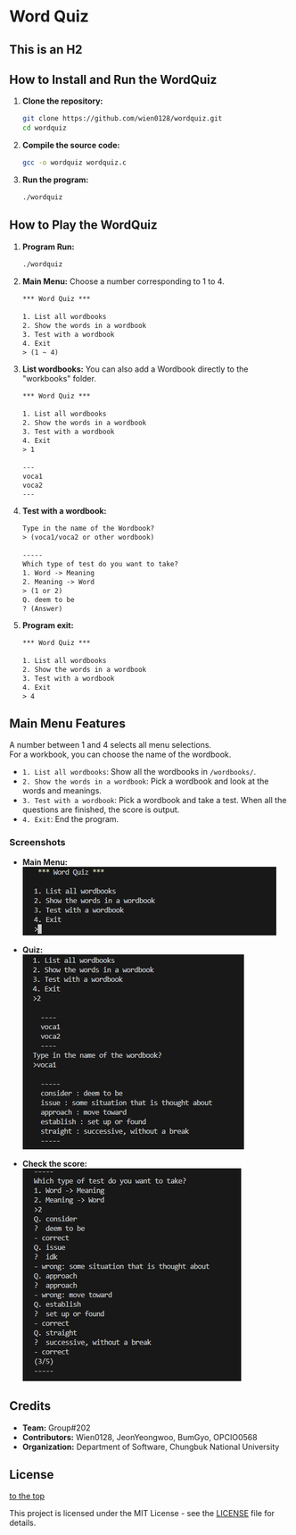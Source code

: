 Word Quiz
====================
This is an H2
-------------


## How to Install and Run the WordQuiz

1. **Clone the repository:**
   ```bash
   git clone https://github.com/wien0128/wordquiz.git
   cd wordquiz
   ```

2. **Compile the source code:**
   ```bash
   gcc -o wordquiz wordquiz.c
   ```

3. **Run the program:**
   ```bash
   ./wordquiz
   ```

## How to Play the WordQuiz

1. **Program Run:**
   ```bash
   ./wordquiz
   ```

2. **Main Menu:**
   Choose a number corresponding to 1 to 4.
   ```
   *** Word Quiz ***

   1. List all wordbooks
   2. Show the words in a wordbook
   3. Test with a wordbook
   4. Exit
   > (1 ~ 4) 
   ```

4. **List wordbooks:**
   You can also add a Wordbook directly to the "workbooks" folder.
   ```
   *** Word Quiz ***

   1. List all wordbooks
   2. Show the words in a wordbook
   3. Test with a wordbook
   4. Exit
   > 1
   
   ---
   voca1
   voca2
   ---
   ```

5. **Test with a wordbook:**
   ```
   Type in the name of the Wordbook?
   > (voca1/voca2 or other wordbook)

   -----
   Which type of test do you want to take?
   1. Word -> Meaning
   2. Meaning -> Word
   > (1 or 2)
   Q. deem to be
   ? (Answer)
   ```

6. **Program exit:**
   ```
   *** Word Quiz ***

   1. List all wordbooks
   2. Show the words in a wordbook
   3. Test with a wordbook
   4. Exit
   > 4
   ```
## Main Menu Features
A number between 1 and 4 selects all menu selections.   
For a workbook, you can choose the name of the wordbook.   
   
- `1. List all wordbooks`: Show all the wordbooks in `/wordbooks/`.   
- `2. Show the words in a wordbook`: Pick a wordbook and look at the words and meanings.   
- `3. Test with a wordbook`: Pick a wordbook and take a test. When all the questions are finished, the score is output.   
- `4. Exit`: End the program.   

### Screenshots
- **Main Menu:**   
  ![MainMenu](screenshots/main_menu.PNG)
  
- **Quiz:**   
  ![Quiz](screenshots/quiz_question.PNG)
  
- **Check the score:**   
  ![CheckScore](screenshots/check_score.PNG)

## Credits

- **Team:** Group#202
- **Contributors:** Wien0128, JeonYeongwoo, BumGyo, OPCIO0568
- **Organization:** Department of Software, Chungbuk National University

## License

[to the top](#top)

This project is licensed under the MIT License - see the [LICENSE](LICENSE.md) file for details.
